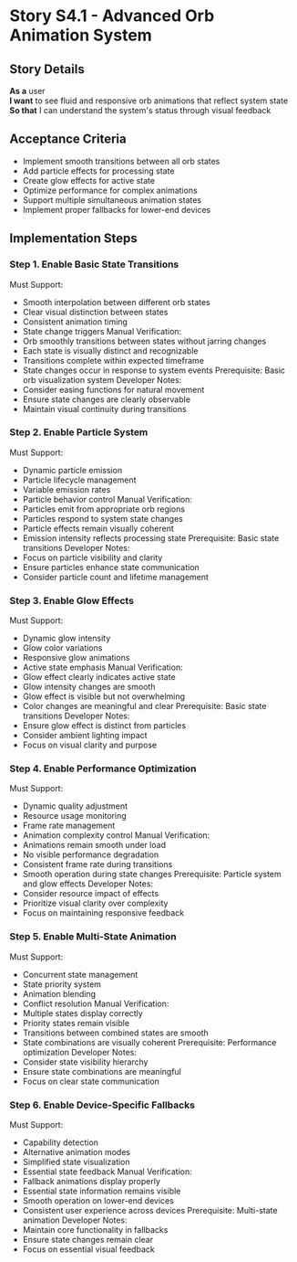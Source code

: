 # Story S4.1 - Advanced Orb Animation System

## Story Details
**As a** user  
**I want** to see fluid and responsive orb animations that reflect system state  
**So that** I can understand the system's status through visual feedback

## Acceptance Criteria
- Implement smooth transitions between all orb states
- Add particle effects for processing state
- Create glow effects for active state
- Optimize performance for complex animations
- Support multiple simultaneous animation states
- Implement proper fallbacks for lower-end devices

## Implementation Steps

### Step 1. Enable Basic State Transitions
Must Support:
- Smooth interpolation between different orb states
- Clear visual distinction between states
- Consistent animation timing
- State change triggers
Manual Verification:
- Orb smoothly transitions between states without jarring changes
- Each state is visually distinct and recognizable
- Transitions complete within expected timeframe
- State changes occur in response to system events
Prerequisite: Basic orb visualization system
Developer Notes:
- Consider easing functions for natural movement
- Ensure state changes are clearly observable
- Maintain visual continuity during transitions

### Step 2. Enable Particle System
Must Support:
- Dynamic particle emission
- Particle lifecycle management
- Variable emission rates
- Particle behavior control
Manual Verification:
- Particles emit from appropriate orb regions
- Particles respond to system state changes
- Particle effects remain visually coherent
- Emission intensity reflects processing state
Prerequisite: Basic state transitions
Developer Notes:
- Focus on particle visibility and clarity
- Ensure particles enhance state communication
- Consider particle count and lifetime management

### Step 3. Enable Glow Effects
Must Support:
- Dynamic glow intensity
- Glow color variations
- Responsive glow animations
- Active state emphasis
Manual Verification:
- Glow effect clearly indicates active state
- Glow intensity changes are smooth
- Glow effect is visible but not overwhelming
- Color changes are meaningful and clear
Prerequisite: Basic state transitions
Developer Notes:
- Ensure glow effect is distinct from particles
- Consider ambient lighting impact
- Focus on visual clarity and purpose

### Step 4. Enable Performance Optimization
Must Support:
- Dynamic quality adjustment
- Resource usage monitoring
- Frame rate management
- Animation complexity control
Manual Verification:
- Animations remain smooth under load
- No visible performance degradation
- Consistent frame rate during transitions
- Smooth operation during state changes
Prerequisite: Particle system and glow effects
Developer Notes:
- Consider resource impact of effects
- Prioritize visual clarity over complexity
- Focus on maintaining responsive feedback

### Step 5. Enable Multi-State Animation
Must Support:
- Concurrent state management
- State priority system
- Animation blending
- Conflict resolution
Manual Verification:
- Multiple states display correctly
- Priority states remain visible
- Transitions between combined states are smooth
- State combinations are visually coherent
Prerequisite: Performance optimization
Developer Notes:
- Consider state visibility hierarchy
- Ensure state combinations are meaningful
- Focus on clear state communication

### Step 6. Enable Device-Specific Fallbacks
Must Support:
- Capability detection
- Alternative animation modes
- Simplified state visualization
- Essential state feedback
Manual Verification:
- Fallback animations display properly
- Essential state information remains visible
- Smooth operation on lower-end devices
- Consistent user experience across devices
Prerequisite: Multi-state animation
Developer Notes:
- Maintain core functionality in fallbacks
- Ensure state changes remain clear
- Focus on essential visual feedback
